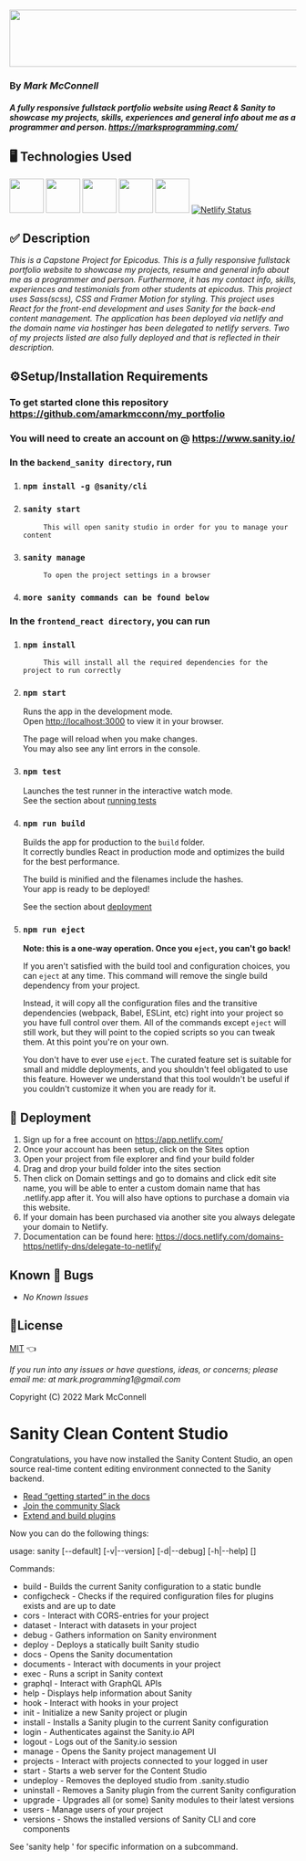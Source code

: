 # _<img src="https://fontmeme.com/permalink/220708/f1d58d6a44c485b5db80b7bcbcfc7e09.png" width="550" height="100"/>_

### By **_Mark McConnell_**

#### _A fully responsive fullstack portfolio website using React & Sanity to showcase my projects, skills, experiences and general info about me as a programmer and person. <https://marksprogramming.com/>_

## 🖥️ Technologies Used

<img src="https://cdn.jsdelivr.net/gh/devicons/devicon/icons/react/react-original-wordmark.svg" width="60" height="60"/> <img src="https://cdn.jsdelivr.net/gh/devicons/devicon/icons/html5/html5-original-wordmark.svg" width="60" height="60"/> <img src="https://cdn.jsdelivr.net/gh/devicons/devicon/icons/css3/css3-original-wordmark.svg" width="60" height="60"/> <img src="https://pbs.twimg.com/profile_images/1135907399582199809/7uZ5d2to_400x400.jpg" width="60" height="60"/> <img src="https://cdn.jsdelivr.net/gh/devicons/devicon/icons/sass/sass-original.svg" width="60" height="60"/> [![Netlify Status](https://api.netlify.com/api/v1/badges/9fcc802b-3885-4250-b95a-d690ed810350/deploy-status)](https://app.netlify.com/sites/marksportfolio1/deploys)

## ✅ Description

_This is a Capstone Project for Epicodus. This is a fully responsive fullstack portfolio website to showcase my projects, resume and general info about me as a programmer and person. Furthermore, it has my contact info, skills, experiences and testimonials from other students at epicodus. This project uses Sass(scss), CSS and Framer Motion for styling. This project uses React for the front-end development and uses Sanity for the back-end content management. The application has been deployed via netlify and the domain name via hostinger has been delegated to netlify servers. Two of my projects listed are also fully deployed and that is reflected in their description._

## ⚙️Setup/Installation Requirements

### To get started clone this repository <https://github.com/amarkmcconn/my_portfolio>

### You will need to create an account on @ <https://www.sanity.io/>

### In the `backend_sanity directory`, run

1. ### `npm install -g @sanity/cli`

2. ### `sanity start`

            This will open sanity studio in order for you to manage your content

3. ### `sanity manage`

            To open the project settings in a browser

4. ### `more sanity commands can be found below`

### In the `frontend_react directory`, you can run

1. ### `npm install`

            This will install all the required dependencies for the project to run correctly

1. ### `npm start`

      Runs the app in the development mode.\
      Open [http://localhost:3000](http://localhost:3000) to view it in your browser.

      The page will reload when you make changes.\
      You may also see any lint errors in the console.

2. ### `npm test`

      Launches the test runner in the interactive watch mode.\
      See the section about [running tests](https://facebook.github.io/create-react-app/docs/running-tests)

3. ### `npm run build`

      Builds the app for production to the `build` folder.\
      It correctly bundles React in production mode and optimizes the build for the best performance.

      The build is minified and the filenames include the hashes.\
      Your app is ready to be deployed!

      See the section about [deployment](https://facebook.github.io/create-react-app/docs/deployment)

4. ### `npm run eject`

      **Note: this is a one-way operation. Once you `eject`, you can't go back!**

      If you aren't satisfied with the build tool and configuration choices, you can `eject` at any time. This command 
      will remove the single build dependency from your project.

      Instead, it will copy all the configuration files and the transitive dependencies (webpack, Babel, ESLint, etc) 
      right into your project so you have full control over them. All of the commands except `eject` will still work, but 
      they will point to the copied scripts so you can tweak them. At this point you're on your own.

      You don't have to ever use `eject`. The curated feature set is suitable for small and middle deployments, and you 
      shouldn't feel obligated to use this feature. However we understand that this tool wouldn't be useful if you 
      couldn't customize it when you are ready for it.

## 🚀 Deployment

1. Sign up for a free account on <https://app.netlify.com/>
2. Once your account has been setup, click on the Sites option
3. Open your project from file explorer and find your build folder
4. Drag and drop your build folder into the sites section
5. Then click on Domain settings and go to domains and click edit site name, you will be able to enter a custom domain name 
that has .netlify.app after it. You will also have options to purchase a domain via this website.
6. If your domain has been purchased via another site you always delegate your domain to Netlify.
7. Documentation can be found here: <https://docs.netlify.com/domains-https/netlify-dns/delegate-to-netlify/>

## Known 🐛 Bugs

* _No Known Issues_

## 🎫License

[MIT](LICENSE) 👈

_If you run into any issues or have questions, ideas, or concerns;  please email me: at mark.programming1@gmail.com_

Copyright (C) 2022 Mark McConnell

# Sanity Clean Content Studio

Congratulations, you have now installed the Sanity Content Studio, an open source real-time content editing environment connected to the Sanity backend.

* [Read “getting started” in the docs](https://www.sanity.io/docs/introduction/getting-started?utm_source=readme)
* [Join the community Slack](https://slack.sanity.io/?utm_source=readme)
* [Extend and build plugins](https://www.sanity.io/docs/content-studio/extending?utm_source=readme)

Now you can do the following things:

usage: sanity [--default] [-v|--version] [-d|--debug] [-h|--help] <command> [<args>]

Commands:<br>

* build       - Builds the current Sanity configuration to a static bundle <br>
* configcheck - Checks if the required configuration files for plugins exists and are up to date <br>
* cors        - Interact with CORS-entries for your project <br>
* dataset     - Interact with datasets in your project <br>
* debug       - Gathers information on Sanity environment <br>
* deploy      - Deploys a statically built Sanity studio <br>
* docs        - Opens the Sanity documentation <br>
* documents   - Interact with documents in your project <br>
* exec        - Runs a script in Sanity context <br>
* graphql     - Interact with GraphQL APIs <br>
* help        - Displays help information about Sanity <br>
* hook        - Interact with hooks in your project <br>
* init        - Initialize a new Sanity project or plugin <br>
* install     - Installs a Sanity plugin to the current Sanity configuration  <br>
* login       - Authenticates against the Sanity.io API  <br>
* logout      - Logs out of the Sanity.io session  <br>
* manage      - Opens the Sanity project management UI  <br>
* projects    - Interact with projects connected to your logged in user  <br>
* start       - Starts a web server for the Content Studio  <br>
* undeploy    - Removes the deployed studio from <hostname>.sanity.studio  <br>
* uninstall   - Removes a Sanity plugin from the current Sanity configuration  <br>
* upgrade     - Upgrades all (or some) Sanity modules to their latest versions <br>
* users       - Manage users of your project  <br>
* versions    - Shows the installed versions of Sanity CLI and core components  <br>

See 'sanity help <command>' for specific information on a subcommand.
